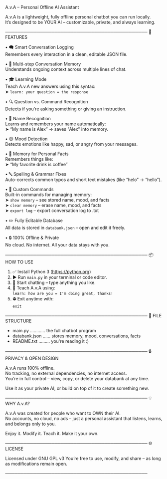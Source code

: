  A.v.A – Personal Offline AI Assistant

A.v.A is a lightweight, fully offline personal chatbot you can run locally.  
It’s designed to be YOUR AI – customizable, private, and always learning.


──────────────────────────────────────────────
🧠 FEATURES

• 🗨️ Smart Conversation Logging  
   Remembers every interaction in a clean, editable JSON file.

• 🧩 Multi-step Conversation Memory  
   Understands ongoing context across multiple lines of chat.

• 🎓 Learning Mode  
   Teach A.v.A new answers using this syntax:  
   ➤ `learn: your question = the response`

• 🔍 Question vs. Command Recognition  
   Detects if you're asking something or giving an instruction.

• 👤 Name Recognition  
   Learns and remembers your name automatically:  
   ➤ “My name is Alex” → saves "Alex" into memory.

• 😊 Mood Detection  
   Detects emotions like happy, sad, or angry from your messages.

• 🧠 Memory for Personal Facts  
   Remembers things like:  
   ➤ “My favorite drink is coffee”

• 🔤 Spelling & Grammar Fixes  
   Auto-corrects common typos and short text mistakes (like “helo” → “hello”).

• 📖 Custom Commands  
   Built-in commands for managing memory:  
   ➤ `show memory` – see stored name, mood, and facts  
   ➤ `clear memory` – erase name, mood, and facts  
   ➤ `export log` – export conversation log to .txt

• ✏️ Fully Editable Database  
   All data is stored in `databank.json` – open and edit it freely.

• 🔒 100% Offline & Private  
   No cloud. No internet. All your data stays with you.

──────────────────────────────────────────────
📦 HOW TO USE

1. ✅ Install Python 3 (https://python.org)
2. ▶️ Run `main.py` in your terminal or code editor.
3. 💬 Start chatting – type anything you like.
4. 🧠 Teach A.v.A using:  
      `learn: how are you = I'm doing great, thanks!`
5. ⛔ Exit anytime with:  
      `exit`

──────────────────────────────────────────────
📁 FILE STRUCTURE

- main.py ............ the full chatbot program  
- databank.json ...... stores memory, mood, conversations, facts  
- README.txt ......... you're reading it :)  

──────────────────────────────────────────────
🔒 PRIVACY & OPEN DESIGN

A.v.A runs 100% offline.  
No tracking, no external dependencies, no internet access.  
You’re in full control – view, copy, or delete your databank at any time.

Use it as your private AI, or build on top of it to create something new.

──────────────────────────────────────────────
💡 WHY A.v.A?

A.v.A was created for people who want to OWN their AI.  
No accounts, no cloud, no ads – just a personal assistant that listens, learns, and belongs only to you.

Enjoy it. Modify it. Teach it. Make it your own.

──────────────────────────────────────────────
🌐 LICENSE

Licensed under GNU GPL v3
You’re free to use, modify, and share – as long as modifications remain open.

──────────────────────────────────────────────
